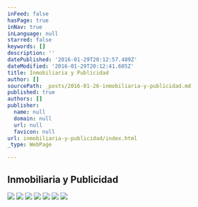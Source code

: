 ```yaml
---
inFeed: false
hasPage: true
inNav: true
inLanguage: null
starred: false
keywords: []
description: ''
datePublished: '2016-01-29T20:12:57.489Z'
dateModified: '2016-01-29T20:12:41.605Z'
title: Inmobiliaria y Publicidad
author: []
sourcePath: _posts/2016-01-26-inmobiliaria-y-publicidad.md
published: true
authors: []
publisher:
  name: null
  domain: null
  url: null
  favicon: null
url: inmobiliaria-y-publicidad/index.html
_type: WebPage

---
```

## Inmobiliaria y Publicidad
![](https://s3-us-west-2.amazonaws.com/the-grid-img/p/c9f73d75c490e74d26ed8271abf7f3acd99d59d6.png)
![](https://s3-us-west-2.amazonaws.com/the-grid-img/p/8148bd6379e4cf712a61666fe26d3d22d5ee8f8f.png)
![](https://s3-us-west-2.amazonaws.com/the-grid-img/p/b3551349decaa3a4f985c612522717fa035c511c.png)
![](https://s3-us-west-2.amazonaws.com/the-grid-img/p/9e2de4d36566fb5cb8ed84781059afec68f0e228.png)
![](https://s3-us-west-2.amazonaws.com/the-grid-img/p/4c5ce6c5b8a500ffc66e7587bda548cc37a00878.png)
![](https://s3-us-west-2.amazonaws.com/the-grid-img/p/61ead2ed438f03aa8c8799af6824175cc708d95b.png)
![](https://s3-us-west-2.amazonaws.com/the-grid-img/p/e7f1fe11fa5160d679c0fa4117d5a7dac41a9ed5.png)